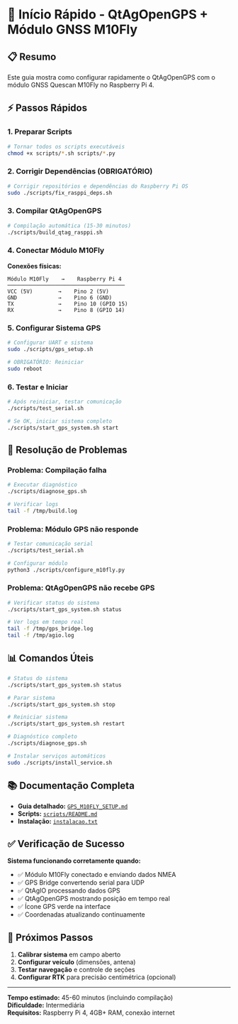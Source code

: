 # 🚀 Início Rápido - QtAgOpenGPS + Módulo GNSS M10Fly

## 📋 Resumo

Este guia mostra como configurar rapidamente o QtAgOpenGPS com o módulo GNSS Quescan M10Fly no Raspberry Pi 4.

## ⚡ Passos Rápidos

### 1. Preparar Scripts
```bash
# Tornar todos os scripts executáveis
chmod +x scripts/*.sh scripts/*.py
```

### 2. Corrigir Dependências (OBRIGATÓRIO)
```bash
# Corrigir repositórios e dependências do Raspberry Pi OS
sudo ./scripts/fix_rasppi_deps.sh
```

### 3. Compilar QtAgOpenGPS
```bash
# Compilação automática (15-30 minutos)
./scripts/build_qtag_rasppi.sh
```

### 4. Conectar Módulo M10Fly

**Conexões físicas:**
```
Módulo M10Fly    →    Raspberry Pi 4
─────────────────────────────────────
VCC (5V)        →    Pino 2 (5V)
GND             →    Pino 6 (GND)
TX              →    Pino 10 (GPIO 15)
RX              →    Pino 8 (GPIO 14)
```

### 5. Configurar Sistema GPS
```bash
# Configurar UART e sistema
sudo ./scripts/gps_setup.sh

# OBRIGATÓRIO: Reiniciar
sudo reboot
```

### 6. Testar e Iniciar
```bash
# Após reiniciar, testar comunicação
./scripts/test_serial.sh

# Se OK, iniciar sistema completo
./scripts/start_gps_system.sh start
```

## 🔧 Resolução de Problemas

### Problema: Compilação falha
```bash
# Executar diagnóstico
./scripts/diagnose_gps.sh

# Verificar logs
tail -f /tmp/build.log
```

### Problema: Módulo GPS não responde
```bash
# Testar comunicação serial
./scripts/test_serial.sh

# Configurar módulo
python3 ./scripts/configure_m10fly.py
```

### Problema: QtAgOpenGPS não recebe GPS
```bash
# Verificar status do sistema
./scripts/start_gps_system.sh status

# Ver logs em tempo real
tail -f /tmp/gps_bridge.log
tail -f /tmp/agio.log
```

## 📊 Comandos Úteis

```bash
# Status do sistema
./scripts/start_gps_system.sh status

# Parar sistema
./scripts/start_gps_system.sh stop

# Reiniciar sistema
./scripts/start_gps_system.sh restart

# Diagnóstico completo
./scripts/diagnose_gps.sh

# Instalar serviços automáticos
sudo ./scripts/install_service.sh
```

## 📚 Documentação Completa

- **Guia detalhado:** [`GPS_M10FLY_SETUP.md`](GPS_M10FLY_SETUP.md)
- **Scripts:** [`scripts/README.md`](scripts/README.md)
- **Instalação:** [`instalacao.txt`](instalacao.txt)

## ✅ Verificação de Sucesso

**Sistema funcionando corretamente quando:**
- ✅ Módulo M10Fly conectado e enviando dados NMEA
- ✅ GPS Bridge convertendo serial para UDP
- ✅ QtAgIO processando dados GPS
- ✅ QtAgOpenGPS mostrando posição em tempo real
- ✅ Ícone GPS verde na interface
- ✅ Coordenadas atualizando continuamente

## 🎯 Próximos Passos

1. **Calibrar sistema** em campo aberto
2. **Configurar veículo** (dimensões, antena)
3. **Testar navegação** e controle de seções
4. **Configurar RTK** para precisão centimétrica (opcional)

---

**Tempo estimado:** 45-60 minutos (incluindo compilação)  
**Dificuldade:** Intermediária  
**Requisitos:** Raspberry Pi 4, 4GB+ RAM, conexão internet